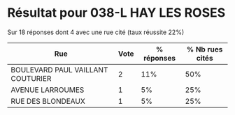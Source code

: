# Résultat pour 038-L HAY LES ROSES

Sur 18 réponses dont 4 avec une rue cité (taux réussite 22%)

| Rue | Vote | % réponses | % Nb rues cités|
|-----|------|------------|----------------|
| BOULEVARD PAUL VAILLANT COUTURIER | 2 | 11% | 50%|
| AVENUE LARROUMES | 1 | 5% | 25%|
| RUE DES BLONDEAUX | 1 | 5% | 25%|
